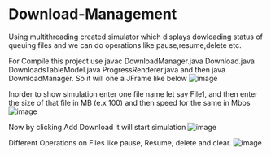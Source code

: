 # Download-Management
Using multithreading created simulator which displays dowloading status of queuing files and we can do operations like pause,resume,delete etc. 

For Compile this project use javac DownloadManager.java Download.java DownloadsTableModel.java ProgressRenderer.java
and then java DownloadManager. 
So it will one a JFrame like below 
![image](https://github.com/user-attachments/assets/597a0360-8bef-4a55-aeee-6b14b69b85d3)

Inorder to show simulation enter one file name let say File1, and then enter the size of that file in MB (e.x 100) and then speed for the same in Mbps
![image](https://github.com/user-attachments/assets/bb5404d3-6666-43d0-ba5d-b1902a40e5b9)

Now by clicking Add Download it will start simulation
![image](https://github.com/user-attachments/assets/9ab75e44-dc3d-42cc-be20-d5cfd6edc801)

Different Operations on Files like pause, Resume, delete and clear.
![image](https://github.com/user-attachments/assets/e7e4ee02-7524-4bec-89d0-c0500a2a399a)
